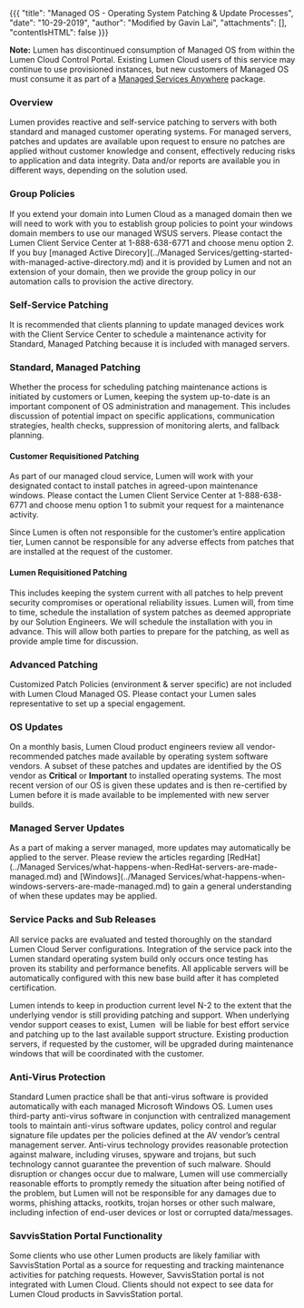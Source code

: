 {{{
  "title": "Managed OS - Operating System Patching & Update Processes",
  "date": "10-29-2019",
  "author": "Modified by Gavin Lai",
  "attachments": [],
  "contentIsHTML": false
}}}

**Note:** Lumen has discontinued consumption of Managed OS from within the Lumen Cloud Control Portal. Existing Lumen Cloud users of this service may continue to use provisioned instances, but new customers of Managed OS must consume it as part of a [Managed Services Anywhere](//www.ctl.io/managed-services-anywhere/) package.

### Overview

Lumen provides reactive and self-service patching to servers with both standard and managed customer operating systems. For managed servers, patches and updates are available upon request to ensure no patches are applied without customer knowledge and consent, effectively reducing risks to application and data integrity. Data and/or reports are available you in different ways, depending on the solution used.

### Group Policies

If you extend your domain into Lumen Cloud as a managed domain then we will need to work with you to establish group policies to point your windows domain members to use our managed WSUS servers. Please contact the Lumen Client Service Center at 1-888-638-6771 and choose menu option 2. If you buy [managed Active Direcory](../Managed Services/getting-started-with-managed-active-directory.md) and it is provided by Lumen and not an extension of your domain, then we provide the group policy in our automation calls to provision the active directory.

### Self-Service Patching

It is recommended that clients planning to update managed devices work with the Client Service Center to schedule a maintenance activity for Standard, Managed Patching because it is included with managed servers.

### Standard, Managed Patching

Whether the process for scheduling patching maintenance actions is initiated by customers or Lumen, keeping the system up-to-date is an important component of OS administration and management. This includes discussion of potential impact on specific applications, communication strategies, health checks, suppression of monitoring alerts, and fallback planning.

#### Customer Requisitioned Patching

As part of our managed cloud service, Lumen will work with your designated contact to install patches in agreed-upon maintenance windows. Please contact the Lumen Client Service Center at 1-888-638-6771 and choose menu option 1 to submit your request for a maintenance activity.

Since Lumen is often not responsible for the customer’s entire application tier, Lumen cannot be responsible for any adverse effects from patches that are installed at the request of the customer.

#### Lumen Requisitioned Patching

This includes keeping the system current with all patches to help prevent security compromises or operational reliability issues. Lumen will, from time to time, schedule the installation of system patches as deemed appropriate by our Solution Engineers. We will schedule the installation with you in advance. This will allow both parties to prepare for the patching, as well as provide ample time for discussion.

### Advanced Patching

Customized Patch Policies (environment & server specific) are not included with Lumen Cloud Managed OS. Please contact your Lumen sales representative to set up a special engagement.

### OS Updates

On a monthly basis, Lumen Cloud product engineers review all vendor-recommended patches made available by operating system software vendors. A subset of these patches and updates are identified by the OS vendor as **Critical** or **Important** to installed operating systems. The most recent version of our OS is given these updates and is then re-certified by Lumen before it is made available to be implemented with new server builds.

### Managed Server Updates

As a part of making a server managed, more updates may automatically be applied to the server. Please review the articles regarding [RedHat](../Managed Services/what-happens-when-RedHat-servers-are-made-managed.md) and [Windows](../Managed Services/what-happens-when-windows-servers-are-made-managed.md) to gain a general understanding of when these updates may be applied.

### Service Packs and Sub Releases

All service packs are evaluated and tested thoroughly on the standard Lumen Cloud Server configurations. Integration of the service pack into the Lumen standard operating system build only occurs once testing has proven its stability and performance benefits. All applicable servers will be automatically configured with this new base build after it has completed certification.

Lumen intends to keep in production current level N-2 to the extent that the underlying vendor is still providing patching and support. When underlying vendor support ceases to exist, Lumen  will be liable for best effort service and patching up to the last available support structure. Existing production servers, if requested by the customer, will be upgraded during maintenance windows that will be coordinated with the customer.

### Anti-Virus Protection

Standard Lumen practice shall be that anti-virus software is provided automatically with each managed Microsoft Windows OS. Lumen uses third-party anti-virus software in conjunction with centralized management tools to maintain anti-virus software updates, policy control and regular signature file updates per the policies defined at the AV vendor’s central management server. Anti-virus technology provides reasonable protection against malware, including viruses, spyware and trojans, but such technology cannot guarantee the prevention of such malware. Should disruption or changes occur due to malware, Lumen will use commercially reasonable efforts to promptly remedy the situation after being notified of the problem, but Lumen will not be responsible for any damages due to worms, phishing attacks, rootkits, trojan horses or other such malware, including infection of end-user devices or lost or corrupted data/messages.

### SavvisStation Portal Functionality

Some clients who use other Lumen products are likely familiar with SavvisStation Portal as a source for requesting and tracking maintenance activities for patching requests. However, SavvisStation portal is not integrated with Lumen Cloud. Clients should not expect to see data for Lumen Cloud products in SavvisStation portal.
